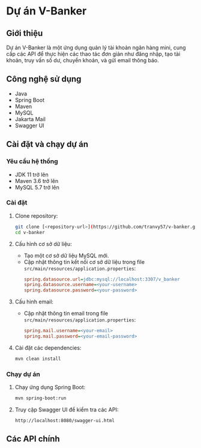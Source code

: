 # Dự án V-Banker

## Giới thiệu
Dự án V-Banker là một ứng dụng quản lý tài khoản ngân hàng mini, cung cấp các API để thực hiện các thao tác đơn giản như đăng nhập, tạo tài khoản, truy vấn số dư, chuyển khoản, và gửi email thông báo.

## Công nghệ sử dụng
- Java
- Spring Boot
- Maven
- MySQL
- Jakarta Mail
- Swagger UI 

## Cài đặt và chạy dự án

### Yêu cầu hệ thống
- JDK 11 trở lên
- Maven 3.6 trở lên
- MySQL 5.7 trở lên

### Cài đặt
1. Clone repository:
    ```bash
    git clone [<repository-url>](https://github.com/tranvy57/v-banker.git)
    cd v-banker
    ```

2. Cấu hình cơ sở dữ liệu:
    - Tạo một cơ sở dữ liệu MySQL mới.
    - Cập nhật thông tin kết nối cơ sở dữ liệu trong file `src/main/resources/application.properties`:
        ```ini
        spring.datasource.url=jdbc:mysql://localhost:3307/v_banker
        spring.datasource.username=<your-username>
        spring.datasource.password=<your-password>
        ```

3. Cấu hình email:
    - Cập nhật thông tin email trong file `src/main/resources/application.properties`:
        ```ini
        spring.mail.username=<your-email>
        spring.mail.password=<your-email-password>
        ```

4. Cài đặt các dependencies:
    ```bash
    mvn clean install
    ```

### Chạy dự án
1. Chạy ứng dụng Spring Boot:
    ```bash
    mvn spring-boot:run
    ```

2. Truy cập Swagger UI để kiểm tra các API:
    ```
    http://localhost:8080/swagger-ui.html
    ```

## Các API chính

